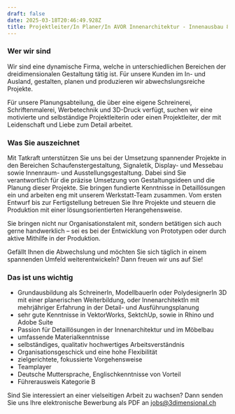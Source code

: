 ```yaml
---
draft: false
date: 2025-03-18T20:46:49.928Z
title: Projektleiter/In Planer/In AVOR Innenarchitektur - Innenausbau 80 - 100%
---
```

### Wer wir sind

Wir sind eine dynamische Firma, welche in unterschiedlichen Bereichen der dreidimensionalen 
Gestaltung tätig ist. Für unsere Kunden im In- und Ausland, gestalten, planen und produzieren wir abwechslungsreiche Projekte.

Für unsere Planungsabteilung, die über eine eigene Schreinerei, Schriftenmalerei, Werbetechnik und 3D-Druck verfügt, suchen wir eine motivierte und selbständige Projektleiterin oder einen Projektleiter, der mit Leidenschaft und Liebe zum Detail arbeitet.

### Was Sie auszeichnet

Mit Tatkraft unterstützen Sie uns bei der Umsetzung spannender Projekte in den Bereichen Schaufenstergestaltung, Signaletik, Display- und Messebau sowie Innenraum- und Ausstellungsgestaltung. Dabei sind Sie verantwortlich für die präzise Umsetzung von Gestaltungsideen und die Planung dieser Projekte. Sie bringen fundierte Kenntnisse in Detaillösungen ein und arbeiten eng mit unserem Werkstatt-Team zusammen. Vom ersten Entwurf bis zur Fertigstellung betreuen Sie Ihre Projekte und steuern die Produktion mit einer lösungsorientierten Herangehensweise.

Sie bringen nicht nur Organisationstalent mit, sondern betätigen sich auch gerne handwerklich – sei es bei der Entwicklung von Prototypen oder durch aktive Mithilfe in der Produktion.

Gefällt Ihnen die Abwechslung und möchten Sie sich täglich in einem spannenden Umfeld weiterentwickeln? Dann freuen wir uns auf Sie!

### Das ist uns wichtig

* Grundausbildung als SchreinerIn, ModellbauerIn oder PolydesignerIn 3D mit einer planerischen Weiterbildung, oder InnenarchitektIn mit mehrjähriger Erfahrung in der Detail- und Ausführungsplanung
* sehr gute Kenntnisse in VektorWorks, SektchUp, sowie in Rhino und Adobe Suite
* Passion für Detaillösungen in der Innenarchitektur und im Möbelbau
* umfassende Materialkenntnisse
* selbständiges, qualitativ hochwertiges Arbeitsverständnis
* Organisationsgeschick und eine hohe Flexibilität
* zielgerichtete, fokussierte Vorgehensweise
* Teamplayer
* Deutsche Muttersprache, Englischkenntnisse von Vorteil
* Führerausweis Kategorie B

Sind Sie interessiert an einer vielseitigen Arbeit zu wachsen? Dann senden Sie uns Ihre elektronische Bewerbung als PDF an [jobs@3dimensional.ch](mailto:jobs@3dimensional.ch)